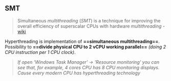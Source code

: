 
## SMT

> Simultaneous _multithreading_ (_SMT_) is a technique for improving the overall efficiency of superscalar CPUs with hardware _multithreading_ - [wiki](https://en.wikipedia.org/wiki/Simultaneous_multithreading)

Hyperthreading is implementation of **==simultaneous multithreading==**.
Possibility to **==divide physical CPU to 2 vCPU working parallel==** *(doing 2 CPU instruction per 1 CPU clock)*.

> *If open 'Windows Task Manager' -> 'Resource monitoring' you can see that, for example, 4 cores CPU has 8 CPU monitoring displays.*
> *Cause every modern CPU has hyperthreading technology* 